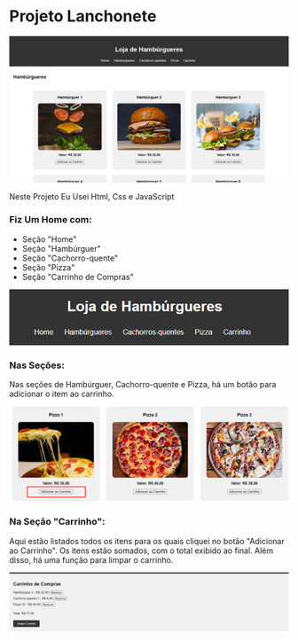 # Projeto Lanchonete

![](./src/imagens/Img-readme/Img-site.png)


Neste Projeto Eu Usei Html, Css e JavaScript 

### Fiz Um Home com:

- Seção "Home"
- Seção "Hambúrguer"
- Seção "Cachorro-quente"
- Seção "Pizza"
- Seção "Carrinho de Compras" 

![](./src/imagens/Img-readme/img-home.png)

### Nas Seções:

Nas seções de Hambúrguer, Cachorro-quente e Pizza, há um botão para adicionar o item ao carrinho.

![](./src/imagens/Img-readme/img-site-add-carinho.png)

### Na Seção "Carrinho":
Aqui estão listados todos os itens para os quais cliquei no botão "Adicionar ao Carrinho". Os itens estão somados, com o total exibido ao final. Além disso, há uma função para limpar o carrinho.


![](./src/imagens/Img-readme/img-carinho.png)






